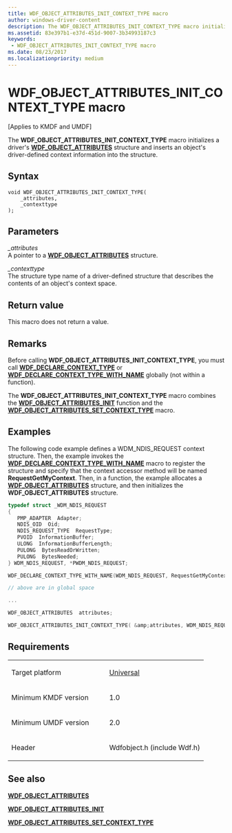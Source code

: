 ```yaml
---
title: WDF_OBJECT_ATTRIBUTES_INIT_CONTEXT_TYPE macro
author: windows-driver-content
description: The WDF_OBJECT_ATTRIBUTES_INIT_CONTEXT_TYPE macro initializes a driver's WDF_OBJECT_ATTRIBUTES structure and inserts an object's driver-defined context information into the structure.
ms.assetid: 83e397b1-e37d-451d-9007-3b34993187c3
keywords:
 - WDF_OBJECT_ATTRIBUTES_INIT_CONTEXT_TYPE macro
ms.date: 08/23/2017
ms.localizationpriority: medium
---
```


# WDF_OBJECT_ATTRIBUTES_INIT_CONTEXT_TYPE macro


\[Applies to KMDF and UMDF\]

The **WDF_OBJECT_ATTRIBUTES_INIT_CONTEXT_TYPE** macro initializes a driver's [**WDF_OBJECT_ATTRIBUTES**](https://msdn.microsoft.com/library/windows/hardware/ff552400) structure and inserts an object's driver-defined context information into the structure.

Syntax
------

```ManagedCPlusPlus
void WDF_OBJECT_ATTRIBUTES_INIT_CONTEXT_TYPE(
    _attributes,
    _contexttype
);
```

Parameters
----------

*_attributes*   
A pointer to a [**WDF_OBJECT_ATTRIBUTES**](https://msdn.microsoft.com/library/windows/hardware/ff552400) structure.

*_contexttype*   
The structure type name of a driver-defined structure that describes the contents of an object's context space.

Return value
------------

This macro does not return a value.

Remarks
-------

Before calling **WDF_OBJECT_ATTRIBUTES_INIT_CONTEXT_TYPE**, you must call [**WDF_DECLARE_CONTEXT_TYPE**](wdf-declare-context-type.md) or [**WDF_DECLARE_CONTEXT_TYPE_WITH_NAME**](wdf-declare-context-type-with-name.md) globally (not within a function).

The **WDF_OBJECT_ATTRIBUTES_INIT_CONTEXT_TYPE** macro combines the [**WDF_OBJECT_ATTRIBUTES_INIT**](https://msdn.microsoft.com/library/windows/hardware/ff552402) function and the [**WDF_OBJECT_ATTRIBUTES_SET_CONTEXT_TYPE**](wdf-object-attributes-set-context-type.md) macro.

Examples
--------

The following code example defines a WDM_NDIS_REQUEST context structure. Then, the example invokes the [**WDF_DECLARE_CONTEXT_TYPE_WITH_NAME**](wdf-declare-context-type-with-name.md) macro to register the structure and specify that the context accessor method will be named **RequestGetMyContext**. Then, in a function, the example allocates a [**WDF_OBJECT_ATTRIBUTES**](https://msdn.microsoft.com/library/windows/hardware/ff552400) structure, and then initializes the **WDF_OBJECT_ATTRIBUTES** structure.

```cpp
typedef struct _WDM_NDIS_REQUEST
{
   PMP_ADAPTER  Adapter;
   NDIS_OID  Oid;
   NDIS_REQUEST_TYPE  RequestType;
   PVOID  InformationBuffer;
   ULONG  InformationBufferLength;
   PULONG  BytesReadOrWritten;
   PULONG  BytesNeeded;
} WDM_NDIS_REQUEST, *PWDM_NDIS_REQUEST;

WDF_DECLARE_CONTEXT_TYPE_WITH_NAME(WDM_NDIS_REQUEST, RequestGetMyContext);

// above are in global space

...

WDF_OBJECT_ATTRIBUTES  attributes;

WDF_OBJECT_ATTRIBUTES_INIT_CONTEXT_TYPE( &amp;attributes, WDM_NDIS_REQUEST );
```

Requirements
------------

<table>
<colgroup>
<col width="50%" />
<col width="50%" />
</colgroup>
<tbody>
<tr class="odd">
<td><p>Target platform</p></td>
<td><a href="http://go.microsoft.com/fwlink/p/?linkid=531356" data-raw-source="[Universal](http://go.microsoft.com/fwlink/p/?linkid=531356)">Universal</a></td>
</tr>
<tr class="even">
<td><p>Minimum KMDF version</p></td>
<td><p>1.0</p></td>
</tr>
<tr class="odd">
<td><p>Minimum UMDF version</p></td>
<td><p>2.0</p></td>
</tr>
<tr class="even">
<td><p>Header</p></td>
<td>Wdfobject.h (include Wdf.h)</td>
</tr>
</tbody>
</table>

## See also


[**WDF_OBJECT_ATTRIBUTES**](https://msdn.microsoft.com/library/windows/hardware/ff552400)

[**WDF_OBJECT_ATTRIBUTES_INIT**](https://msdn.microsoft.com/library/windows/hardware/ff552402)

[**WDF_OBJECT_ATTRIBUTES_SET_CONTEXT_TYPE**](wdf-object-attributes-set-context-type.md)

 

 






